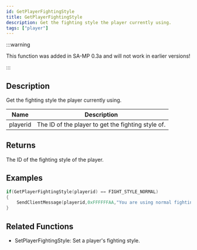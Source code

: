```yaml
---
id: GetPlayerFightingStyle
title: GetPlayerFightingStyle
description: Get the fighting style the player currently using.
tags: ["player"]
---
```


:::warning

This function was added in SA-MP 0.3a and will not work in earlier versions!

:::

## Description

Get the fighting style the player currently using.

| Name     | Description                                        |
| -------- | -------------------------------------------------- |
| playerid | The ID of the player to get the fighting style of. |

## Returns

The ID of the fighting style of the player.

## Examples

```c
if(GetPlayerFightingStyle(playerid) == FIGHT_STYLE_NORMAL)
{
    SendClientMessage(playerid,0xFFFFFFAA,"You are using normal fighting style!");
}
```

## Related Functions

- SetPlayerFightingStyle: Set a player's fighting style.
